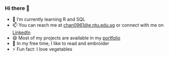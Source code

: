 ### Hi there 👋

- 🌱 I’m currently learning R and SQL
- 📫 You can reach me at chan0961@e.ntu.edu.sg or connect with me on [LinkedIn](https://www.linkedin.com/in/chanseeyin/)
- 😄 Most of my projects are available in my [portfolio](https://www.chanseeyin.com)
- 👯 In my free time, I like to read and embroider
- ⚡ Fun fact: I love vegetables

<!--
**See-Yin-Chan/See-Yin-Chan** is a ✨ _special_ ✨ repository because its `README.md` (this file) appears on your GitHub profile.

Here are some ideas to get you started:

- 🔭 I’m currently working on ...
- 🌱 I’m currently learning ...
- 👯 I’m looking to collaborate on ...
- 🤔 I’m looking for help with ...
- 💬 Ask me about ...
- 📫 How to reach me: ...
- 😄 Pronouns: ...
- ⚡ Fun fact: ...
-->

